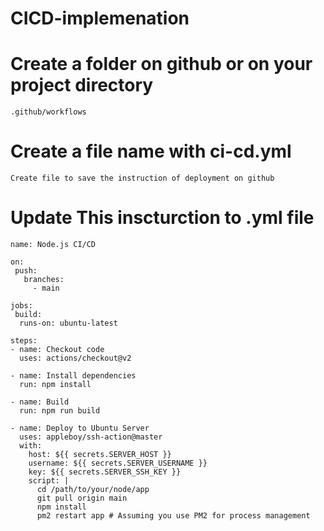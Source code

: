 # CICD-implemenation

  #  Create a folder on github or on your project directory

    .github/workflows
  #   Create a file name with ci-cd.yml

    Create file to save the instruction of deployment on github

  #  Update This inscturction to .yml file


    name: Node.js CI/CD

    on:
     push:
       branches:
         - main

    jobs:
     build:
      runs-on: ubuntu-latest

    steps:
    - name: Checkout code
      uses: actions/checkout@v2

    - name: Install dependencies
      run: npm install

    - name: Build
      run: npm run build

    - name: Deploy to Ubuntu Server
      uses: appleboy/ssh-action@master
      with:
        host: ${{ secrets.SERVER_HOST }}
        username: ${{ secrets.SERVER_USERNAME }}
        key: ${{ secrets.SERVER_SSH_KEY }}
        script: |
          cd /path/to/your/node/app
          git pull origin main
          npm install
          pm2 restart app # Assuming you use PM2 for process management

    
